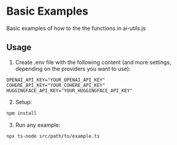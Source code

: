 # Basic Examples

Basic examples of how to the the functions in ai-utils.js

## Usage

1. Create .env file with the following content (and more settings, depending on the providers you want to use):

```
OPENAI_API_KEY="YOUR_OPENAI_API_KEY"
COHERE_API_KEY="YOUR_COHERE_API_KEY"
HUGGINGFACE_API_KEY="YOUR_HUGGINGFACE_API_KEY"
```

2. Setup:

```sh
npm install
```

3. Run any example:

```sh
npx ts-node src/path/to/example.ts
```

